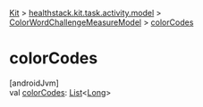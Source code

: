 
[Kit](../../../kit.html) > [healthstack.kit.task.activity.model](../index.html) > [ColorWordChallengeMeasureModel](index.html) > [colorCodes](color-codes.html)



# colorCodes



[androidJvm]\
val [colorCodes](color-codes.html): [List](https://kotlinlang.org/api/latest/jvm/stdlib/kotlin.collections/-list/index.html)&lt;[Long](https://kotlinlang.org/api/latest/jvm/stdlib/kotlin/-long/index.html)&gt;




